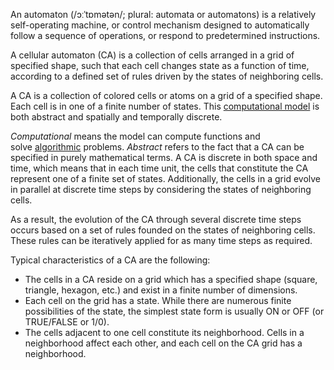 
An automaton (/ɔːˈtɒmətən/; plural: automata or automatons) is a relatively self-operating machine, or control mechanism designed to automatically follow a sequence of operations, or respond to predetermined instructions.

A cellular automaton (CA) is a collection of cells arranged in a grid of specified shape, such that each cell changes state as a function of time, according to a defined set of rules driven by the states of neighboring cells. 

A CA is a collection of colored cells or atoms on a grid of a specified shape. Each cell is in one of a finite number of states. This [computational model](https://www.nibib.nih.gov/science-education/science-topics/computational-modeling) is both abstract and spatially and temporally discrete.

_Computational_ means the model can compute functions and solve [algorithmic](https://www.techtarget.com/whatis/definition/algorithm) problems. _Abstract_ refers to the fact that a CA can be specified in purely mathematical terms. A CA is discrete in both space and time, which means that in each time unit, the cells that constitute the CA represent one of a finite set of states. Additionally, the cells in a grid evolve in parallel at discrete time steps by considering the states of neighboring cells.

As a result, the evolution of the CA through several discrete time steps occurs based on a set of rules founded on the states of neighboring cells. These rules can be iteratively applied for as many time steps as required.

Typical characteristics of a CA are the following:

-   The cells in a CA reside on a grid which has a specified shape (square, triangle, hexagon, etc.) and exist in a finite number of dimensions.
-   Each cell on the grid has a state. While there are numerous finite possibilities of the state, the simplest state form is usually ON or OFF (or TRUE/FALSE or 1/0).
-   The cells adjacent to one cell constitute its neighborhood. Cells in a neighborhood affect each other, and each cell on the CA grid has a neighborhood.